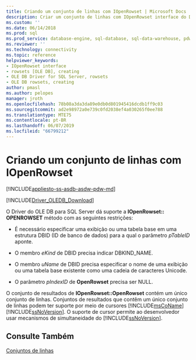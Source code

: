 ```yaml
---
title: Criando um conjunto de linhas com IOpenRowset | Microsoft Docs
description: Criar um conjunto de linhas com IOpenRowset interface do Driver do OLE DB para SQL Server
ms.custom: ''
ms.date: 06/14/2018
ms.prod: sql
ms.prod_service: database-engine, sql-database, sql-data-warehouse, pdw
ms.reviewer: ''
ms.technology: connectivity
ms.topic: reference
helpviewer_keywords:
- IOpenRowset interface
- rowsets [OLE DB], creating
- OLE DB Driver for SQL Server, rowsets
- OLE DB rowsets, creating
author: pmasl
ms.author: pelopes
manager: jroth
ms.openlocfilehash: 78b08a3da3da89e0db0d801945416dcdb1ff9c03
ms.sourcegitcommit: ad2e98972a0e739c0fd2038ef4a030265f0ee788
ms.translationtype: MTE75
ms.contentlocale: pt-BR
ms.lasthandoff: 06/07/2019
ms.locfileid: "66799212"
---
```

# <a name="creating-a-rowset-with-iopenrowset"></a>Criando um conjunto de linhas com IOpenRowset
[!INCLUDE[appliesto-ss-asdb-asdw-pdw-md](../../../includes/appliesto-ss-asdb-asdw-pdw-md.md)]

[!INCLUDE[Driver_OLEDB_Download](../../../includes/driver_oledb_download.md)]

  O Driver do OLE DB para SQL Server dá suporte a **IOpenRowset:: OPENROWSET** método com as seguintes restrições:  
  
-   É necessário especificar uma exibição ou uma tabela base em uma estrutura DBID (ID de banco de dados) para a qual o parâmetro *pTableID* aponte.  
  
-   O membro *eKind* de DBID precisa indicar DBKIND_NAME.  
  
-   O membro *uName* de DBID precisa especificar o nome de uma exibição ou uma tabela base existente como uma cadeia de caracteres Unicode.  
  
-   O parâmetro *pIndexID* de **OpenRowset** precisa ser NULL.  
  
 O conjunto de resultados de **IOpenRowset::OpenRowset** contém um único conjunto de linhas. Conjuntos de resultados que contêm um único conjunto de linhas podem ter suporte por meio de cursores [!INCLUDE[msCoName](../../../includes/msconame-md.md)] [!INCLUDE[ssNoVersion](../../../includes/ssnoversion-md.md)]. O suporte de cursor permite ao desenvolvedor usar mecanismos de simultaneidade do [!INCLUDE[ssNoVersion](../../../includes/ssnoversion-md.md)].  
  
## <a name="see-also"></a>Consulte Também  
 [Conjuntos de linhas](../../oledb/ole-db-rowsets/rowsets.md)  
  
  
